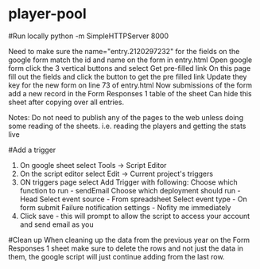 # player-pool

#Run locally
python -m SimpleHTTPServer 8000

Need to make sure the name="entry.2120297232" for the fields on the google form match the id and name on the form in entry.html
Open google form click the 3 vertical buttons and select Get pre-filled link
On this page fill out the fields and click the button to get the pre filled link
Update they key for the new form on line 73 of entry.html
Now submissions of the form add a new record in the Form Responses 1 table of the sheet
Can hide this sheet after copying over all entries.

Notes: Do not need to publish any of the pages to the web unless doing some reading of the sheets. i.e. reading the players and getting the stats live

#Add a trigger
1. On google sheet select Tools -> Script Editor
2. On the script editor select Edit -> Current project's triggers
3. ON triggers page select Add Trigger with following:
  Choose which function to run - sendEmail
  Choose which deployment should run - Head
  Select event source - From spreadsheet
  Select event type - On form submit
  Failure notification settings - Nofity me immediately
4. Click save - this will prompt to allow the script to access your account and send email as you

#Clean up
When cleaning up the data from the previous year on the Form Responses 1 sheet make sure to delete the rows and not just the data in them, the google script will just continue adding from the last row.